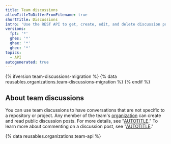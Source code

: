 ```yaml
---
title: Team discussions
allowTitleToDifferFromFilename: true
shortTitle: Discussions
intro: 'Use the REST API to get, create, edit, and delete discussion posts on a team''s page.'
versions:
  fpt: '*'
  ghes: '*'
  ghae: '*'
  ghec: '*'
topics:
  - API
autogenerated: true
---
```


{% ifversion team-discussions-migration %}
{% data reusables.organizations.team-discussions-migration %}
{% endif %}

## About team discussions

You can use team discussions to have conversations that are not specific to a repository or project. Any member of the team's [organization](/rest/orgs) can create and read public discussion posts. For more details, see "[AUTOTITLE](/organizations/collaborating-with-your-team/about-team-discussions)." To learn more about commenting on a discussion post, see "[AUTOTITLE](/rest/teams/discussion-comments)."

{% data reusables.organizations.team-api %}


<!-- Content after this section is automatically generated -->
